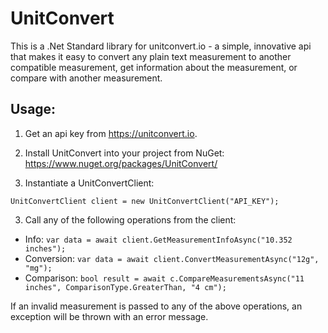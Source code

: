 # UnitConvert
This is a .Net Standard library for unitconvert.io - a simple, innovative api that makes it easy to convert any plain text measurement to another compatible measurement, get information about the measurement, or compare with another measurement.  

## Usage:  
1. Get an api key from https://unitconvert.io. 

2. Install UnitConvert into your project from NuGet: https://www.nuget.org/packages/UnitConvert/

3. Instantiate a UnitConvertClient: 
```
UnitConvertClient client = new UnitConvertClient("API_KEY");
```  
  
3. Call any of the following operations from the client:
* Info: `var data = await client.GetMeasurementInfoAsync("10.352 inches");`
* Conversion: `var data = await client.ConvertMeasurementAsync("12g", "mg");`
* Comparison: `bool result = await c.CompareMeasurementsAsync("11 inches", ComparisonType.GreaterThan, "4 cm");`  
  
If an invalid measurement is passed to any of the above operations, an exception will be thrown with an error message. 
